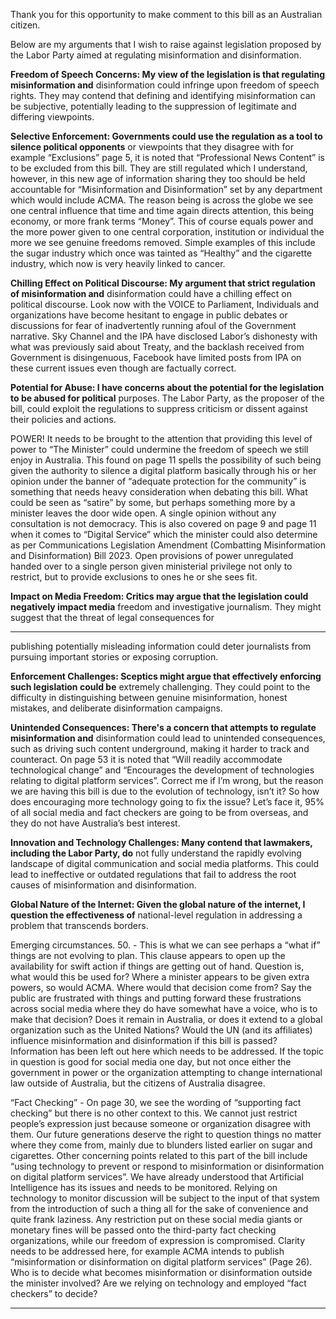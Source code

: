 Thank you for this opportunity to make comment to this bill as an Australian citizen.

Below are my arguments that I wish to raise against legislation proposed by the Labor Party aimed at
regulating misinformation and disinformation.

**Freedom of Speech Concerns: My view of the legislation is that regulating misinformation and**
disinformation could infringe upon freedom of speech rights. They may contend that defining and
identifying misinformation can be subjective, potentially leading to the suppression of legitimate and
differing viewpoints.

**Selective Enforcement: Governments could use the regulation as a tool to silence political opponents**
or viewpoints that they disagree with for example “Exclusions” page 5, it is noted that “Professional
News Content” is to be excluded from this bill. They are still regulated which I understand, however,
in this new age of information sharing they too should be held accountable for “Misinformation and
Disinformation” set by any department which would include ACMA. The reason being is across the
globe we see one central influence that time and time again directs attention, this being economy, or
more frank terms “Money”. This of course equals power and the more power given to one central
corporation, institution or individual the more we see genuine freedoms removed. Simple examples
of this include the sugar industry which once was tainted as “Healthy” and the cigarette industry,
which now is very heavily linked to cancer.

**Chilling Effect on Political Discourse: My argument that strict regulation of misinformation and**
disinformation could have a chilling effect on political discourse. Look now with the VOICE to
Parliament, Individuals and organizations have become hesitant to engage in public debates or
discussions for fear of inadvertently running afoul of the Government narrative. Sky Channel and the
IPA have disclosed Labor’s dishonesty with what was previously said about Treaty, and the backlash
received from Government is disingenuous, Facebook have limited posts from IPA on these current
issues even though are factually correct.

**Potential for Abuse: I have concerns about the potential for the legislation to be abused for political**
purposes. The Labor Party, as the proposer of the bill, could exploit the regulations to suppress
criticism or dissent against their policies and actions.

POWER! It needs to be brought to the attention that providing this level of power to “The Minister”
could undermine the freedom of speech we still enjoy in Australia. This found on page 11 spells the
possibility of such being given the authority to silence a digital platform basically through his or her
opinion under the banner of “adequate protection for the community” is something that needs
heavy consideration when debating this bill. What could be seen as “satire” by some, but perhaps
something more by a minister leaves the door wide open. A single opinion without any consultation
is not democracy. This is also covered on page 9 and page 11 when it comes to “Digital Service”
which the minister could also determine as per Communications Legislation Amendment
(Combatting Misinformation and Disinformation) Bill 2023. Open provisions of power unregulated
handed over to a single person given ministerial privilege not only to restrict, but to provide
exclusions to ones he or she sees fit.

**Impact on Media Freedom: Critics may argue that the legislation could negatively impact media**
freedom and investigative journalism. They might suggest that the threat of legal consequences for


-----

publishing potentially misleading information could deter journalists from pursuing important stories
or exposing corruption.

**Enforcement Challenges: Sceptics might argue that effectively enforcing such legislation could be**
extremely challenging. They could point to the difficulty in distinguishing between genuine
misinformation, honest mistakes, and deliberate disinformation campaigns.

**Unintended Consequences: There's a concern that attempts to regulate misinformation and**
disinformation could lead to unintended consequences, such as driving such content underground,
making it harder to track and counteract. On page 53 it is noted that “Will readily accommodate
technological change” and “Encourages the development of technologies relating to digital platform
services”. Correct me if I’m wrong, but the reason we are having this bill is due to the evolution of
technology, isn’t it? So how does encouraging more technology going to fix the issue? Let’s face it,
95% of all social media and fact checkers are going to be from overseas, and they do not have
Australia’s best interest.

**Innovation and Technology Challenges: Many contend that lawmakers, including the Labor Party, do**
not fully understand the rapidly evolving landscape of digital communication and social media
platforms. This could lead to ineffective or outdated regulations that fail to address the root causes
of misinformation and disinformation.

**Global Nature of the Internet: Given the global nature of the internet, I question the effectiveness of**
national-level regulation in addressing a problem that transcends borders.

Emerging circumstances. 50. - This is what we can see perhaps a “what if” things are not evolving to
plan. This clause appears to open up the availability for swift action if things are getting out of hand.
Question is, what would this be used for? Where a minister appears to be given extra powers, so
would ACMA. Where would that decision come from? Say the public are frustrated with things and
putting forward these frustrations across social media where they do have somewhat have a voice,
who is to make that decision? Does it remain in Australia, or does it extend to a global organization
such as the United Nations? Would the UN (and its affiliates) influence misinformation and
disinformation if this bill is passed? Information has been left out here which needs to be addressed.
If the topic in question is good for social media one day, but not once either the government in
power or the organization attempting to change international law outside of Australia, but the
citizens of Australia disagree.

“Fact Checking” - On page 30, we see the wording of “supporting fact checking” but there is no other
context to this. We cannot just restrict people’s expression just because someone or organization
disagree with them. Our future generations deserve the right to question things no matter where
they come from, mainly due to blunders listed earlier on sugar and cigarettes. Other concerning
points related to this part of the bill include “using technology to prevent or respond to
misinformation or disinformation on digital platform services”. We have already understood that
Artificial Intelligence has its issues and needs to be monitored. Relying on technology to monitor
discussion will be subject to the input of that system from the introduction of such a thing all for the
sake of convenience and quite frank laziness. Any restriction put on these social media giants or
monetary fines will be passed onto the third-party fact checking organizations, while our freedom of
expression is compromised. Clarity needs to be addressed here, for example ACMA intends to
publish “misinformation or disinformation on digital platform services” (Page 26). Who is to decide
what becomes misinformation or disinformation outside the minister involved? Are we relying on
technology and employed “fact checkers” to decide?


-----

